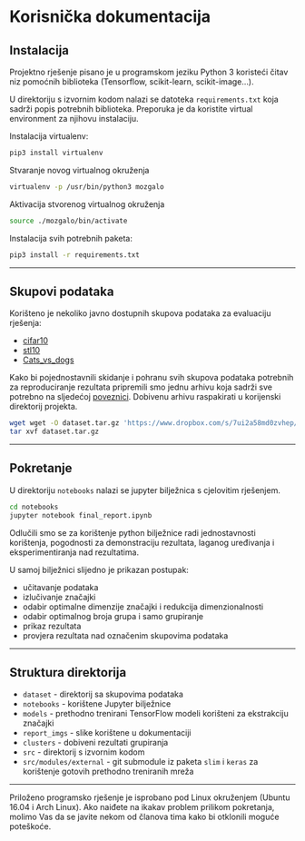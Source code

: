 # Korisnička dokumentacija

## Instalacija

Projektno rješenje pisano je u programskom jeziku Python 3 koristeći čitav niz pomoćnih biblioteka (Tensorflow, scikit-learn, scikit-image…).

U direktoriju s izvornim kodom nalazi se datoteka `requirements.txt` koja sadrži popis potrebnih biblioteka.
Preporuka je da koristite virtual environment za njihovu instalaciju.

Instalacija virtualenv:
```sh
pip3 install virtualenv
```


Stvaranje novog virtualnog okruženja
```sh
virtualenv -p /usr/bin/python3 mozgalo
```


Aktivacija stvorenog virtualnog okruženja
```sh
source ./mozgalo/bin/activate
```


Instalacija svih potrebnih paketa:
```sh
pip3 install -r requirements.txt

```  
-----
## Skupovi podataka

Korišteno je nekoliko javno dostupnih skupova podataka za evaluaciju rješenja:
 - [cifar10](https://www.cs.toronto.edu/~kriz/cifar.html)
 - [stl10](http://cs.stanford.edu/~acoates/stl10/)
 - [Cats_vs_dogs](https://www.kaggle.com/c/dogs-vs-cats)
 
Kako bi pojednostavnili skidanje i pohranu svih skupova podataka potrebnih za reproduciranje rezultata pripremili smo jednu arhivu koja sadrži sve potrebno na sljedećoj [poveznici](https://www.dropbox.com/s/7ui2a58md0zvhep/dataset.tar.gz?dl=0). Dobivenu arhivu raspakirati u korijenski direktorij projekta.
```sh
wget wget -O dataset.tar.gz 'https://www.dropbox.com/s/7ui2a58md0zvhep/dataset.tar.gz?dl=0'
tar xvf dataset.tar.gz
```
-----
## Pokretanje
U direktoriju `notebooks` nalazi se jupyter bilježnica s cjelovitim rješenjem.
```sh
cd notebooks
jupyter notebook final_report.ipynb
```
Odlučili smo se za korištenje python bilježnice radi jednostavnosti korištenja, pogodnosti za demonstraciju rezultata, laganog uređivanja i eksperimentiranja nad rezultatima. 

U samoj bilježnici slijedno je prikazan postupak:
- učitavanje podataka
- izlučivanje značajki
- odabir optimalne dimenzije značajki i redukcija dimenzionalnosti 
- odabir optimalnog broja grupa i samo grupiranje
- prikaz rezultata
- provjera rezultata nad označenim skupovima podataka 


----
## Struktura direktorija
- `dataset` - direktorij sa skupovima podataka
- `notebooks` - korištene Jupyter bilježnice
- `models` - prethodno trenirani TensorFlow modeli korišteni za ekstrakciju značajki
- `report_imgs` - slike korištene u dokumentaciji
- `clusters` - dobiveni rezultati grupiranja
- `src` - direktorij s izvornim kodom
- `src/modules/external` - git submodule iz paketa `slim` i `keras` za korištenje gotovih prethodno treniranih mreža 

____
Priloženo programsko rješenje je isprobano pod Linux okruženjem (Ubuntu 16.04 i Arch Linux). 
Ako naiđete na ikakav problem prilikom pokretanja, molimo Vas da se javite nekom od članova tima kako bi otklonili moguće poteškoće.
